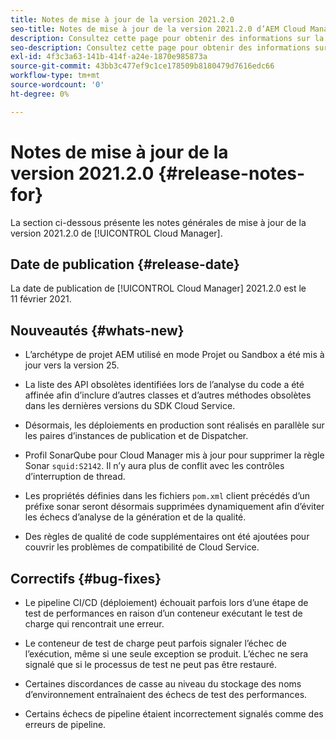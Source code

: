 ```yaml
---
title: Notes de mise à jour de la version 2021.2.0
seo-title: Notes de mise à jour de la version 2021.2.0 d’AEM Cloud Manager
description: Consultez cette page pour obtenir des informations sur la version 2021.2.0 de Cloud Manager
seo-description: Consultez cette page pour obtenir des informations sur la version 2021.2.0 d’AEM Cloud Manager
exl-id: 4f3c3a63-141b-414f-a24e-1870e985873a
source-git-commit: 43bb3c477ef9c1ce178509b8180479d7616edc66
workflow-type: tm+mt
source-wordcount: '0'
ht-degree: 0%

---
```


# Notes de mise à jour de la version 2021.2.0 {#release-notes-for}

La section ci-dessous présente les notes générales de mise à jour de la version 2021.2.0 de [!UICONTROL Cloud Manager].

## Date de publication {#release-date}

La date de publication de [!UICONTROL Cloud Manager] 2021.2.0 est le 11 février 2021.

## Nouveautés {#whats-new}

* L’archétype de projet AEM utilisé en mode Projet ou Sandbox a été mis à jour vers la version 25.

* La liste des API obsolètes identifiées lors de l’analyse du code a été affinée afin d’inclure d’autres classes et d’autres méthodes obsolètes dans les dernières versions du SDK Cloud Service.

* Désormais, les déploiements en production sont réalisés en parallèle sur les paires d’instances de publication et de Dispatcher.

* Profil SonarQube pour Cloud Manager mis à jour pour supprimer la règle Sonar `squid:S2142`. Il n’y aura plus de conflit avec les contrôles d’interruption de thread.

* Les propriétés définies dans les fichiers `pom.xml` client précédés d’un préfixe sonar seront désormais supprimées dynamiquement afin d’éviter les échecs d’analyse de la génération et de la qualité.

* Des règles de qualité de code supplémentaires ont été ajoutées pour couvrir les problèmes de compatibilité de Cloud Service.

## Correctifs {#bug-fixes}

* Le pipeline CI/CD (déploiement) échouait parfois lors d’une étape de test de performances en raison d’un conteneur exécutant le test de charge qui rencontrait une erreur.

* Le conteneur de test de charge peut parfois signaler l’échec de l’exécution, même si une seule exception se produit. L’échec ne sera signalé que si le processus de test ne peut pas être restauré.

* Certaines discordances de casse au niveau du stockage des noms d’environnement entraînaient des échecs de test des performances.

* Certains échecs de pipeline étaient incorrectement signalés comme des erreurs de pipeline.
